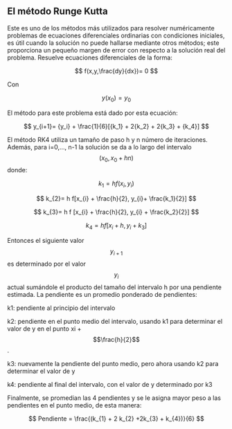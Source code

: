 ## El método Runge Kutta 

Este es uno de los métodos más utilizados para resolver numéricamente problemas de ecuaciones diferenciales ordinarias con condiciones iniciales, es útil cuando la solución no puede hallarse mediante otros métodos; este proporciona un pequeño margen de error con respecto a la solución real del problema. Resuelve ecuaciones diferenciales de la forma: 

$$
f(x,y,\frac{dy}{dx})= 0 
$$

Con 

$$
{y(x_0)}= {y_0}  
$$ 

El método para este problema está dado por esta ecuación: 

$$
y_{i+1}= {y_i} + \frac{1}{6}[{k_1} + 2{k_2} + 2{k_3} + {k_4}] 
$$ 

El método RK4 utiliza un tamaño de paso h y n número de iteraciones. Además, para i=0,…, n-1 la solución se da a lo largo del intervalo $$(x_{0}, x_{0} + hn)$$  donde: 

$$ 
k_{1}= h f(x_{i}, y_{i})
$$

$$
k_{2}= h f[x_{i} + \frac{h}{2}, y_{i}+ \frac{k_1}{2}]
$$

$$
k_{3}= h f [x_{i} + \frac{h}{2}, y_{i} + \frac{k_2}{2}]
$$

$$
k_{4} = h f [x_{i} + h, y_{i} + k_{3}]
$$

Entonces el siguiente valor $$y_{i+1}$$ es determinado por el valor $${y_i}$$ actual sumándole el producto del tamaño del intervalo h por una pendiente estimada. La pendiente es un promedio ponderado de pendientes:

k1: pendiente al principio del intervalo 

k2: pendiente en el punto medio del intervalo, usando k1 para determinar el valor de y en el punto  xi + $$\frac{h}{2}$$.  

k3: nuevamente la pendiente del punto medio, pero ahora usando k2 para determinar el valor de y 

k4: pendiente al final del intervalo, con el valor de y determinado por k3

Finalmente, se promedian las 4 pendientes y se le asigna mayor peso a las pendientes en el punto medio, de esta manera: 

$$ Pendiente = \frac{(k_{1} + 2 k_{2} +2k_{3} + k_{4})}{6} $$ 
